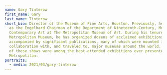 ```yaml
---
name: Gary Tinterow
first_name: Gary
last_name: Tinterow
short_bio: Director of the Museum of Fine Arts, Houston. Previously, he served
  as the Engelhard Chairman of the Department of Nineteenth-Century, Modern and
  Contemporary Art at The Metropolitan Museum of Art. During his tenure at The
  Metropolitan Museum, he has organized dozens of acclaimed exhibitions,
  accompanied by significant publications, many of which were mounted in
  collaboration with, and traveled to, major museums around the world. A number
  of these shows were among the best-attended exhibitions ever presented at the
  Metropolitan.
portraits:
  - media: 2021/03/gary-tinterow
---
```


